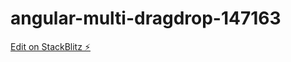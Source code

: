 # angular-multi-dragdrop-147163

[Edit on StackBlitz ⚡️](https://stackblitz.com/edit/angular-multi-dragdrop-147163)
